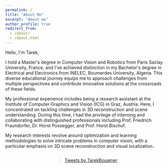 ```yaml
---
permalink: /
title: "About Me"
excerpt: "About me"
author_profile: true
redirect_from: 
  - /about/
  - /about.html
---
```


Hello, I'm Tarek,

I hold a Master's degree in Computer Vision and Robotics from Paris Saclay University, France, and I've achieved distinction in my Bachelor's degree in Electrical and Electronics from INELEC, Boumerdes University, Algeria. This diverse educational journey equips me to approach challenges from multiple perspectives and contribute innovative solutions at the crossroads of these fields.

My professional experience includes being a research assistant at the Institute of Computer Graphics and Vision (ICG) in Graz, Austria. Here, I concentrated on tackling challenges in 3D reconstruction and scene understanding. During this time, I had the privilege of interning and collaborating with distinguished professionals including Prof. Friedrich Fraundorfer, Dr. Horst Possegger, and Prof. Horst Bischof.

My research interests revolve around optimization and learning methodologies to solve intricate problems in computer vision, with a particular emphasis on 3D scene reconstruction and visual localization..


<div style="display: flex; justify-content: center;">
  <blockquote class="twitter-tweet">
    <a class="twitter-timeline" data-lang="en" 
    data-lang="en" data-width="800" data-height="500"
    href="https://twitter.com/TarekBouamer?ref_src=twsrc%5Etfw"> Tweets by TarekBouamer
    </a>
  </blockquote>
</div>
<script async src="https://platform.twitter.com/widgets.js" charset="utf-8"></script>
